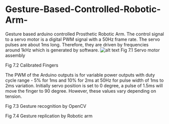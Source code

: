 # Gesture-Based-Controlled-Robotic-Arm-
Gesture based arduino controlled Prosthetic Robotic Arm. 
The control signal to a servo motor is a digital PWM signal with a 50Hz frame
rate. The servo pulses are about 1ms long. Therefore, they are driven by
frequencies around 1kHz which is generated by software.
![alt text](https://github.com/IResearchAI/Gesture-Based-Controlled-Robotic-Arm-/blob/master/temp.png?raw=true)
Fig 7.1 Servo motor assembly

Fig 7.2 Calibrated Fingers

The PWM of the Arduino outputs is for variable power outputs with duty cycle
range - 5% for 1ms and 10% for 2ms at 50Hz for pulse width of 1ms to 2ms
variation.
Initially servo position is set to 0 degree, a pulse of 1.5ms will move the finger to 90
degree. However, these values vary depending on tension.

Fig 7.3 Gesture recognition by OpenCV

Fig 7.4 Gesture replication by Robotic arm
